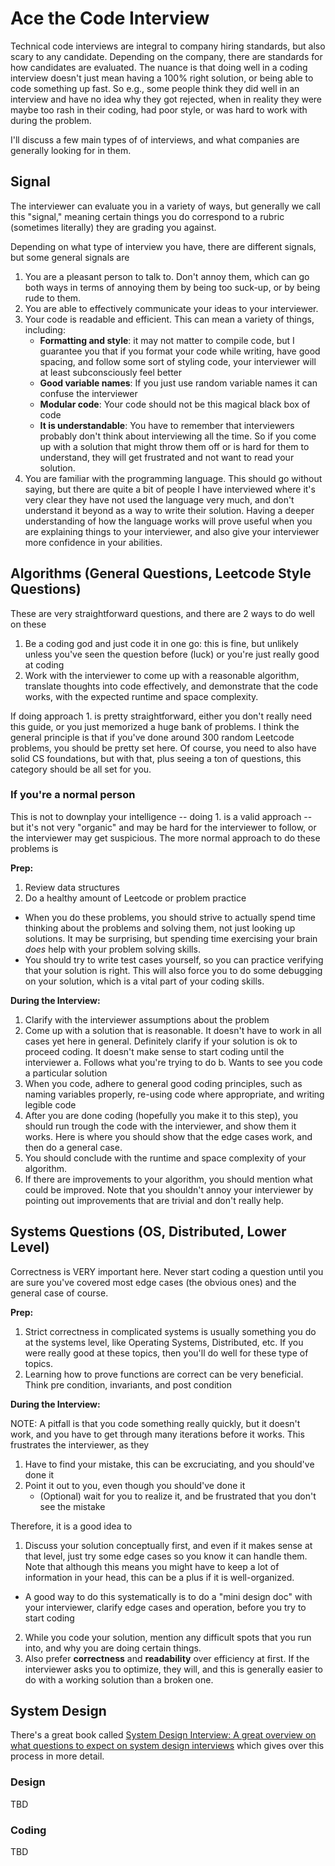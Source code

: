 # Ace the Code Interview

Technical code interviews are integral to company hiring standards, but also
scary to any candidate. Depending on the company, there are standards for how
candidates are evaluated. The nuance is that doing well in a coding interview
doesn't just mean having a 100% right solution, or being able to code something
up fast. So e.g., some people think they did well in an interview and have no
idea why they got rejected, when in reality they were maybe too rash in their
coding, had poor style, or was hard to work with during the problem.

I'll discuss a few main types of of interviews, and what companies are generally
looking for in them.

## Signal

The interviewer can evaluate you in a variety of ways, but generally we call
this "signal," meaning certain things you do correspond to a rubric (sometimes
literally) they are grading you against.

Depending on what type of interview you have, there are different signals, but
some general signals are

1. You are a pleasant person to talk to. Don't annoy them, which can go both ways in terms of annoying them by being too suck-up, or by being rude to them.
2. You are able to effectively communicate your ideas to your interviewer.
3. Your code is readable and efficient. This can mean a variety of things, including:
    - **Formatting and style**: it may not matter to compile code, but I guarantee you that if you format your code while writing, have good spacing, and follow some sort of styling code, your interviewer will at least subconsciously feel better
    - **Good variable names**: If you just use random variable names it can confuse the interviewer
    - **Modular code**: Your code should not be this magical black box of code
    - **It is understandable**: You have to remember that interviewers probably don't think about interviewing all the time. So if you come up with a solution that might throw them off or is hard for them to understand, they will get frustrated and not want to read your solution.
4. You are familiar with the programming language. This should go without saying, but there are quite a bit of people I have interviewed where it's very clear they have not used the language very much, and don't understand it beyond as a way to write their solution. Having a deeper understanding of how the language works will prove useful when you are explaining things to your interviewer, and also give your interviewer more confidence in your abilities.

## Algorithms (General Questions, Leetcode Style Questions)

These are very straightforward questions, and there are 2 ways to do well on these

1. Be a coding god and just code it in one go: this is fine, but unlikely unless you've seen the question before (luck) or you're just really good at coding
2. Work with the interviewer to come up with a reasonable algorithm, translate thoughts into code effectively, and demonstrate that the code works, with the expected runtime and space complexity.

If doing approach 1. is pretty straightforward, either you don't really need this guide, or you just memorized a huge bank of problems. I think the general principle is that if you've done around 300 random Leetcode problems, you should be pretty set here. Of course, you need to also have solid CS foundations, but with that, plus seeing a ton of questions, this category should be all set for you.

### If you're a normal person

This is not to downplay your intelligence -- doing 1. is a valid approach -- but it's not very "organic" and may be hard for the interviewer to follow, or the interviewer may get suspicious.
The more normal approach to do these problems is

**Prep:**

1. Review data structures
2. Do a healthy amount of Leetcode or problem practice
  - When you do these problems, you should strive to actually spend time thinking about the problems and solving them, not just looking up solutions. It may be surprising, but spending time exercising your brain _does_ help with your problem solving skills.
  - You should try to write test cases yourself, so you can practice verifying that your solution is right. This will also force you to do some debugging on your solution, which is a vital part of your coding skills.

**During the Interview:**

1. Clarify with the interviewer assumptions about the problem
2. Come up with a solution that is reasonable. It doesn't have to work in all cases yet here in general. Definitely clarify if your solution is ok to proceed coding. It doesn't make sense to start coding until the interviewer
  a. Follows what you're trying to do
  b. Wants to see you code a particular solution
3. When you code, adhere to general good coding principles, such as naming variables properly, re-using code where appropriate, and writing legible code
4. After you are done coding (hopefully you make it to this step), you should run trough the code with the interviewer, and show them it works. Here is where you should show that the edge cases work, and then do a general case.
5. You should conclude with the runtime and space complexity of your algorithm.
6. If there are improvements to your algorithm, you should mention what could be improved. Note that you shouldn't annoy your interviewer by pointing out improvements that are trivial and don't really help.

## Systems Questions (OS, Distributed, Lower Level)

Correctness is VERY important here. Never start coding a question until you are sure you've covered most edge cases (the obvious ones) and the general case of course.

**Prep:**

1. Strict correctness in complicated systems is usually something you do at the systems level, like Operating Systems, Distributed, etc. If you were really good at these topics, then you'll do well for these type of topics.
2. Learning how to prove functions are correct can be very beneficial. Think pre condition, invariants, and post condition

**During the Interview:**

NOTE: A pitfall is that you code something really quickly, but it doesn't work, and you have to get through many iterations before it works. This frustrates the interviewer, as they
1. Have to find your mistake, this can be excruciating, and you should've done it
2. Point it out to you, even though you should've done it
   - (Optional) wait for you to realize it, and be frustrated that you don't see the mistake

Therefore, it is a good idea to
1. Discuss your solution conceptually first, and even if it makes sense at that level, just try some edge cases so you know it can handle them. Note that although this means you might have to keep a lot of information in your head, this can be a plus if it is well-organized.
  - A good way to do this systematically is to do a "mini design doc" with your interviewer, clarify edge cases and operation, before you try to start coding
2. While you code your solution, mention any difficult spots that you run into, and why you are doing certain things.
3. Also prefer **correctness** and **readability** over efficiency at first. If the interviewer asks you to optimize, they will, and this is generally easier to do with a working solution than a broken one.

## System Design

There's a great book called [System Design Interview: A great overview on what questions to expect on system design interviews](https://amzn.to/3jpApQd) which gives over this process in more detail.

### Design

TBD

### Coding

TBD
